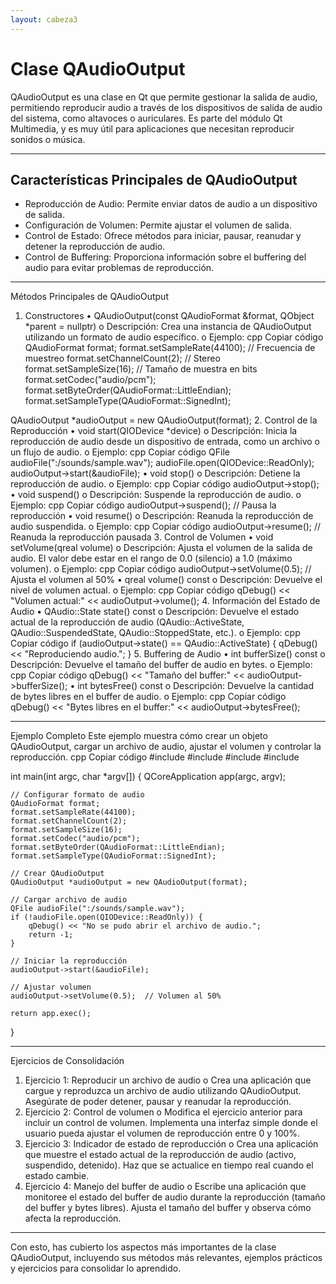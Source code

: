 ```yaml
---
layout: cabeza3
---
```


# Clase QAudioOutput
QAudioOutput es una clase en Qt que permite gestionar la salida de audio, permitiendo reproducir audio a través de los dispositivos de salida de audio del sistema, como altavoces o auriculares. Es parte del módulo Qt Multimedia, y es muy útil para aplicaciones que necesitan reproducir sonidos o música.

***

## Características Principales de QAudioOutput
- Reproducción de Audio: Permite enviar datos de audio a un dispositivo de salida.
- Configuración de Volumen: Permite ajustar el volumen de salida.
- Control de Estado: Ofrece métodos para iniciar, pausar, reanudar y detener la reproducción de audio.
- Control de Buffering: Proporciona información sobre el buffering del audio para evitar problemas de reproducción.

***

Métodos Principales de QAudioOutput
1. Constructores
•	QAudioOutput(const QAudioFormat &format, QObject *parent = nullptr)
o	Descripción: Crea una instancia de QAudioOutput utilizando un formato de audio específico.
o	Ejemplo:
cpp
Copiar código
QAudioFormat format;
format.setSampleRate(44100);  // Frecuencia de muestreo
format.setChannelCount(2);    // Stereo
format.setSampleSize(16);     // Tamaño de muestra en bits
format.setCodec("audio/pcm");
format.setByteOrder(QAudioFormat::LittleEndian);
format.setSampleType(QAudioFormat::SignedInt);

QAudioOutput *audioOutput = new QAudioOutput(format);
2. Control de la Reproducción
•	void start(QIODevice *device)
o	Descripción: Inicia la reproducción de audio desde un dispositivo de entrada, como un archivo o un flujo de audio.
o	Ejemplo:
cpp
Copiar código
QFile audioFile(":/sounds/sample.wav");
audioFile.open(QIODevice::ReadOnly);
audioOutput->start(&audioFile);
•	void stop()
o	Descripción: Detiene la reproducción de audio.
o	Ejemplo:
cpp
Copiar código
audioOutput->stop();
•	void suspend()
o	Descripción: Suspende la reproducción de audio.
o	Ejemplo:
cpp
Copiar código
audioOutput->suspend();  // Pausa la reproducción
•	void resume()
o	Descripción: Reanuda la reproducción de audio suspendida.
o	Ejemplo:
cpp
Copiar código
audioOutput->resume();  // Reanuda la reproducción pausada
3. Control de Volumen
•	void setVolume(qreal volume)
o	Descripción: Ajusta el volumen de la salida de audio. El valor debe estar en el rango de 0.0 (silencio) a 1.0 (máximo volumen).
o	Ejemplo:
cpp
Copiar código
audioOutput->setVolume(0.5);  // Ajusta el volumen al 50%
•	qreal volume() const
o	Descripción: Devuelve el nivel de volumen actual.
o	Ejemplo:
cpp
Copiar código
qDebug() << "Volumen actual:" << audioOutput->volume();
4. Información del Estado de Audio
•	QAudio::State state() const
o	Descripción: Devuelve el estado actual de la reproducción de audio (QAudio::ActiveState, QAudio::SuspendedState, QAudio::StoppedState, etc.).
o	Ejemplo:
cpp
Copiar código
if (audioOutput->state() == QAudio::ActiveState) {
    qDebug() << "Reproduciendo audio.";
}
5. Buffering de Audio
•	int bufferSize() const
o	Descripción: Devuelve el tamaño del buffer de audio en bytes.
o	Ejemplo:
cpp
Copiar código
qDebug() << "Tamaño del buffer:" << audioOutput->bufferSize();
•	int bytesFree() const
o	Descripción: Devuelve la cantidad de bytes libres en el buffer de audio.
o	Ejemplo:
cpp
Copiar código
qDebug() << "Bytes libres en el buffer:" << audioOutput->bytesFree();
________________________________________
Ejemplo Completo
Este ejemplo muestra cómo crear un objeto QAudioOutput, cargar un archivo de audio, ajustar el volumen y controlar la reproducción.
cpp
Copiar código
#include <QCoreApplication>
#include <QAudioOutput>
#include <QFile>
#include <QDebug>

int main(int argc, char *argv[]) {
    QCoreApplication app(argc, argv);

    // Configurar formato de audio
    QAudioFormat format;
    format.setSampleRate(44100);
    format.setChannelCount(2);
    format.setSampleSize(16);
    format.setCodec("audio/pcm");
    format.setByteOrder(QAudioFormat::LittleEndian);
    format.setSampleType(QAudioFormat::SignedInt);

    // Crear QAudioOutput
    QAudioOutput *audioOutput = new QAudioOutput(format);

    // Cargar archivo de audio
    QFile audioFile(":/sounds/sample.wav");
    if (!audioFile.open(QIODevice::ReadOnly)) {
        qDebug() << "No se pudo abrir el archivo de audio.";
        return -1;
    }

    // Iniciar la reproducción
    audioOutput->start(&audioFile);

    // Ajustar volumen
    audioOutput->setVolume(0.5);  // Volumen al 50%

    return app.exec();
}
________________________________________
Ejercicios de Consolidación
1.	Ejercicio 1: Reproducir un archivo de audio
o	Crea una aplicación que cargue y reproduzca un archivo de audio utilizando QAudioOutput. Asegúrate de poder detener, pausar y reanudar la reproducción.
2.	Ejercicio 2: Control de volumen
o	Modifica el ejercicio anterior para incluir un control de volumen. Implementa una interfaz simple donde el usuario pueda ajustar el volumen de reproducción entre 0 y 100%.
3.	Ejercicio 3: Indicador de estado de reproducción
o	Crea una aplicación que muestre el estado actual de la reproducción de audio (activo, suspendido, detenido). Haz que se actualice en tiempo real cuando el estado cambie.
4.	Ejercicio 4: Manejo del buffer de audio
o	Escribe una aplicación que monitoree el estado del buffer de audio durante la reproducción (tamaño del buffer y bytes libres). Ajusta el tamaño del buffer y observa cómo afecta la reproducción.
________________________________________
Con esto, has cubierto los aspectos más importantes de la clase QAudioOutput, incluyendo sus métodos más relevantes, ejemplos prácticos y ejercicios para consolidar lo aprendido.

